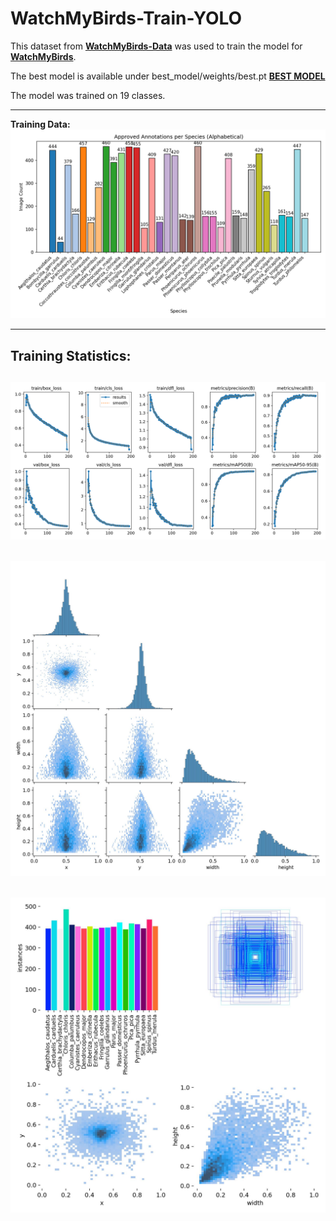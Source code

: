 ﻿# WatchMyBirds-Train-YOLO

This dataset from [**WatchMyBirds-Data**](https://github.com/arminfabritzek/WatchMyBirds-Data)
was used to train the model for [**WatchMyBirds**](https://github.com/arminfabritzek/WatchMyBirds).

The best model is available under best_model/weights/best.pt
[**BEST MODEL**](best_model/weights/best.pt)

The model was trained on 19 classes.

---

**Training Data:**
![WatchMyBirds](https://raw.githubusercontent.com/arminfabritzek/WatchMyBirds-Data/main/stats/approved_annotations_per_species.png)

---

**Training Statistics:**
---
![](best_model/results.png)
---
![](best_model/labels_correlogram.jpg)
---  
![](best_model/labels.jpg)
---  
